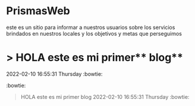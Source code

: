 # PrismasWeb
este es un sitio para informar a nuestros usuarios sobre los servicios brindados en nuestros locales
y los objetivos y metas que perseguimos


# > HOLA este es mi primer** blog**
2022-02-10 16:55:31 Thursday
:bowtie:



:bowtie:
> HOLA este es mi primer blog
2022-02-10 16:55:31 Thursday
:bowtie: